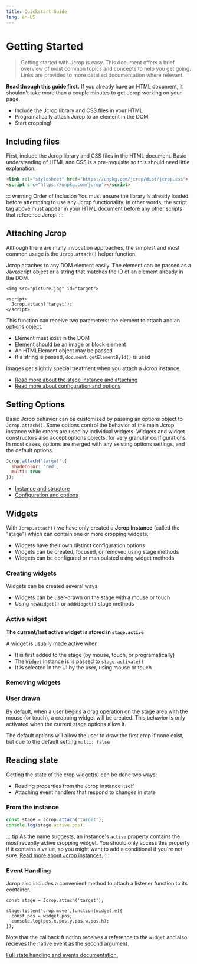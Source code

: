 ```yaml
---
title: Quickstart Guide
lang: en-US
---
```


# Getting Started

> Getting started with Jcrop is easy. This document offers a brief
> overview of most common topics and concepts to help you get going.
> Links are provided to more detailed documentation where relevant.

**Read through this guide first.** If you already have an
HTML document, it shouldn't take more than a couple minutes
to get Jcrop working on your page.

  * Include the Jcrop library and CSS files in your HTML
  * Programatically attach Jcrop to an element in the DOM
  * Start cropping!

## Including files

First, include the Jcrop library and CSS files in the HTML
document. Basic understanding of HTML and CSS is a
pre-requisite so this should need little explanation.

```html
<link rel="stylesheet" href="https://unpkg.com/jcrop/dist/jcrop.css">
<script src="https://unpkg.com/jcrop"></script>
```

::: warning Order of Inclusion
You must ensure the library is already loaded before attempting to use
any Jcrop functionality. In other words, the script tag above must
appear in your HTML document before any other scripts that reference Jcrop.
:::

## Attaching Jcrop

Although there are many invocation approaches, the simplest and
most common usage is the `Jcrop.attach()` helper function.

Jcrop attaches to any DOM element easily. The element can
be passed as a Javascript object or a string that matches the
ID of an element already in the DOM.

```html{4}
<img src="picture.jpg" id="target">

<script>
  Jcrop.attach('target');
</script>
```

This function can receive two parameters: the element to attach
and an [options object](/guide/options.html).

  * Element must exist in the DOM
  * Element should be an image or block element
  * An HTMLElement object may be passed
  * If a string is passed, `document.getElementById()` is used

Images get slightly special treatment when you attach a Jcrop instance.

  * [Read more about the stage instance and attaching](/guide/instance.html)
  * [Read more about configuration and options](/guide/options.html)

## Setting Options

Basic Jcrop behavior can be customized by passing an options object
to `Jcrop.attach()`. Some options control the behavior of the main
Jcrop instance while others are used by individual widgets. Widgets and
widget constructors also accept options objects, for very granular
configurations. In most cases, options are merged with any existing
options settings, and the default options.

```js
Jcrop.attach('target',{
  shadeColor: 'red',
  multi: true
});
```

  * [Instance and structure](instance.html)
  * [Configuration and options](options.html)

## Widgets

With `Jcrop.attach()` we have only created a **Jcrop Instance** (called
the "stage") which can contain one or more cropping widgets.

  * Widgets have their own distinct configuration options
  * Widgets can be created, focused, or removed using stage methods
  * Widgets can be configured or manipulated using widget methods

### Creating widgets

Widgets can be created several ways.

  * Widgets can be user-drawn on the stage with a mouse or touch
  * Using `newWidget()` or `addWidget()` stage methods

### Active widget

**The current/last active widget is stored in `stage.active`**

A widget is usually made active when:

  * It is first added to the stage (by mouse, touch, or programatically)
  * The `Widget` instance is is passed to `stage.activate()`
  * It is selected in the UI by the user, using mouse or touch

### Removing widgets



### User drawn

By default, when a user begins a drag operation on the stage area with
the mouse (or touch), a cropping widget will be created. This behavior
is only activated when the current stage options allow it.

The default options will allow the user to draw the first crop if none
exist, but due to the default setting `multi: false` 

## Reading state

Getting the state of the crop widget(s) can be done two ways:

  * Reading properties from the Jcrop instance itself
  * Attaching event handlers that respond to changes in state

### From the instance

```js
const stage = Jcrop.attach('target');
console.log(stage.active.pos);
```

::: tip
As the name suggests, an instance's `active` property contains
the most recently active cropping widget. You should only access
this property if it contains a value, so you might want to add
a conditional if you're not sure. [Read more about Jcrop instances.](/guide/instance.html)
:::

### Event Handling

Jcrop also includes a convenient method to attach a listener
function to its container.

```js{3-6}
const stage = Jcrop.attach('target');

stage.listen('crop.move',function(widget,e){
  const pos = widget.pos;
  console.log(pos.x,pos.y,pos.w,pos.h);
});
```

Note that the callback function receives a reference to the `widget`
and also recieves the native event as the second argument.

[Full state handling and events documentation.](/guide/events.html)

